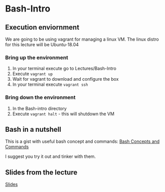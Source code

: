 # Bash-Intro

## Execution enviornment
We are going to be using vagrant for managing a linux VM.
The linux distro for this lecture will be Ubuntu-18.04

### Bring up the environment 
1. In your terminal execute go to Lectures/Bash-Intro
2. Execute `vagrant up`
2. Wait for vagrant to download and configure the box
3. In your terminal execute `vagrant ssh`

### Bring down the environment
1. In the Bash-intro directory
2. Execute `vagrant halt` - this will shutdown the VM

## Bash in a nutshell
This is a gist with useful bash concept and commands:
[Bash Concepts and Commands](https://gist.github.com/ElAntagonista/a16fcd01675948ef089744820fe59580)

I suggest you try it out and tinker with them.

## Slides from the lecture
[Slides](http://tiny.cc/q15ujz)




    
